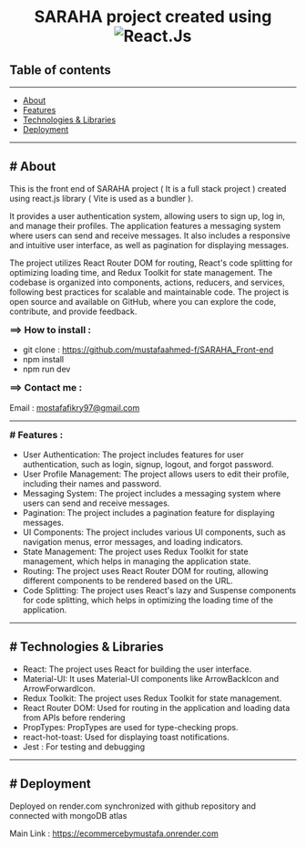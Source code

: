 <!DOCTYPE html>
<html>
  <head> </head>
  <body>
    <h1 style="text-align: center">
      SARAHA project created using 
      <span
      >
        <img alt="React.Js" src="https://camo.githubusercontent.com/613d07e313326d55cdac63147a10c79bc32666fc2daaa0398b1f66ebe4347735/68747470733a2f2f696d672e736869656c64732e696f2f62616467652f2d52656163742d4444303033313f7374796c653d666c61742d737175617265266c6f676f3d7265616374266c6f676f436f6c6f723d776869746526636f6c6f723d626c7565" /></span
      >
    </h1>
    <h2>Table of contents</h2>
    <hr />
    <ul id="table-contents">
      <li><a href="#About">About</a></li>
      <li><a href="#Features">Features</a></li>
      <li><a href="#Technologies&Libraries">Technologies & Libraries</a></li>
      <li><a href="#Deployment">Deployment</a></li>
    </ul>
    <hr />
    <section id="About">
      <h2># About</h2>
      <p>
        This is the front end of SARAHA project ( It is a full stack project ) created using react.js library ( Vite is used as a bundler ).
      </p>
      <p>
        It provides a user authentication system, allowing users to sign up, log in, and manage their profiles. The application features a messaging system where users can send and receive messages. It also includes a responsive and intuitive user interface, as well as pagination for displaying messages.
      </p>
      <p>
         The project utilizes React Router DOM for routing, React's code splitting for optimizing loading time, and Redux Toolkit for state management. The codebase is organized into components, actions, reducers, and services, following best practices for scalable and maintainable code. The project is open source and available on GitHub, where you can explore the code, contribute, and provide feedback.
      </p>
      <h3 style="margin-top: 4px">==> How to install :</h3>
      <ul>
        <li>
          git clone :
          <a href="https://github.com/mustafaahmed-f/SARAHA_Front-end"
            >https://github.com/mustafaahmed-f/SARAHA_Front-end</a
          >
        </li>
        <li>npm install</li>
        <li>npm run dev</li>
      </ul>
      <h3 style="margin-top: 4px">==> Contact me :</h3>
      <p>
        Email :
        <a href="mailto:mostafafikry97@gmail.com">mostafafikry97@gmail.com</a>
      </p>
    </section>
    <hr />
    <section id="features">
    <h3 style="margin-top: 4px"># Features :</h3>
      <ul>
        <li>User Authentication: The project includes features for user authentication, such as login, signup, logout, and forgot password.</li>
        <li>User Profile Management: The project allows users to edit their profile, including their names and password.</li>
        <li>Messaging System: The project includes a messaging system where users can send and receive messages.</li>
        <li>Pagination: The project includes a pagination feature for displaying messages.</li>
        <li>UI Components: The project includes various UI components, such as navigation menus, error messages, and loading indicators.</li>
        <li>State Management: The project uses Redux Toolkit for state management, which helps in managing the application state.</li>
        <li>Routing: The project uses React Router DOM for routing, allowing different components to be rendered based on the URL.</li>
        <li>Code Splitting: The project uses React's lazy and Suspense components for code splitting, which helps in optimizing the loading time of the application.</li>
      </ul>
      </section>
      <hr />
    <section id="Technologies&Libraries">
      <h2># Technologies & Libraries</h2>
      <ul>
        <li>React: The project uses React for building the user interface.</li>
        <li>Material-UI: It uses Material-UI components like ArrowBackIcon and ArrowForwardIcon.</li>
        <li>Redux Toolkit: The project uses Redux Toolkit for state management.</li>
        <li>React Router DOM: Used for routing in the application and loading data from APIs before rendering</li>
        <li>PropTypes: PropTypes are used for type-checking props.</li>
        <li>react-hot-toast: Used for displaying toast notifications.</li>
        <li>Jest : For testing and debugging</li>
      </ul>
    </section>
    <hr /> 
  <section id="Deployment">
      <h2># Deployment</h2>
      <p>
        Deployed on render.com synchronized with github repository and connected
        with mongoDB atlas
      </p>
      <p>
        Main Link :
        <a href="https://ecommercebymustafa.onrender.com"
          >https://ecommercebymustafa.onrender.com</a
        >
      </p>
    </section>
  </body>
</html>
